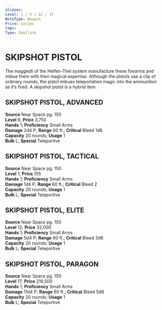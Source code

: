 ```yaml
---
aliases: 
Level: 1 / 6 / 12 / 17
NoteType: Weapon
Price: varies
tags: 
Type: Smallarm
---
```

# SKIPSHOT PISTOL
The maggedli of the Helfen-Thel system manufacture these firearms and imbue them with their magical expertise. Although the pistols use a clip of ordinary rounds, the pistol imbues teleportation magic into the ammunition as it’s fired. A skipshot pistol is a hybrid item.  

##  SKIPSHOT PISTOL, ADVANCED

**Source** Near Space pg. 150  
**Level** 6; **Price** 3,750  
**Hands** 1; **Proficiency** Small Arms  
**Damage** 2d4 P; **Range** 60 ft.; **Critical** Bleed 1d6  
**Capacity** 20 rounds; **Usage** 1  
**Bulk** L; **Special** Teleportive

##  SKIPSHOT PISTOL, TACTICAL

**Source** Near Space pg. 150  
**Level** 1; **Price** 105  
**Hands** 1; **Proficiency** Small Arms  
**Damage** 1d4 P; **Range** 60 ft.; **Critical** Bleed 2  
**Capacity** 20 rounds; **Usage** 1  
**Bulk** L; **Special** Teleportive

##  SKIPSHOT PISTOL, ELITE

**Source** Near Space pg. 150  
**Level** 12; **Price** 32,000  
**Hands** 1; **Proficiency** Small Arms  
**Damage** 5d4 P; **Range** 60 ft.; **Critical** Bleed 3d6  
**Capacity** 20 rounds; **Usage** 1  
**Bulk** L; **Special** Teleportive

##  SKIPSHOT PISTOL, PARAGON

**Source** Near Space pg. 150  
**Level** 17; **Price** 216,500  
**Hands** 1; **Proficiency** Small Arms  
**Damage** 11d4 P; **Range** 60 ft.; **Critical** Bleed 5d6  
**Capacity** 20 rounds; **Usage** 1  
**Bulk** L; **Special** Teleportive